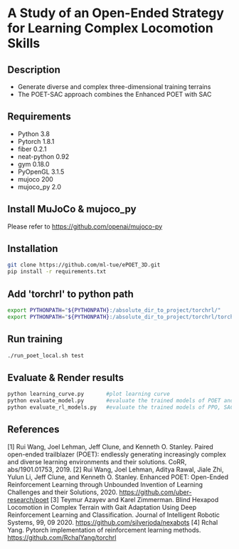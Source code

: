 # A Study of an Open-Ended Strategy for Learning Complex Locomotion Skills

## Description
- Generate diverse and complex three-dimensional training terrains
- The POET-SAC approach combines the Enhanced POET with SAC 

## Requirements
- Python 3.8 
- Pytorch 1.8.1 
- fiber 0.2.1 
- neat-python 0.92 
- gym 0.18.0 
- PyOpenGL 3.1.5
- mujoco 200 
- mujoco_py 2.0 

## Install MuJoCo & mujoco_py
Please refer to https://github.com/openai/mujoco-py

## Installation
```sh
git clone https://github.com/ml-tue/ePOET_3D.git
pip install -r requirements.txt
```

## Add 'torchrl' to python path
```sh
export PYTHONPATH="${PYTHONPATH}:/absolute_dir_to_project/torchrl/"
export PYTHONPATH="${PYTHONPATH}:/absolute_dir_to_project/torchrl/torchrl"
```

## Run training
```sh
./run_poet_local.sh test
```

## Evaluate & Render results
```sh
python learning_curve.py       #plot learning curve
python evaluate_model.py       #evaluate the trained models of POET and POET-SAC
python evaluate_rl_models.py   #evaluate the trained models of PPO, SAC, VMPO
```

## References
[1] Rui Wang, Joel Lehman, Jeff Clune, and Kenneth O. Stanley. Paired open-ended trailblazer (POET): endlessly generating increasingly complex and diverse learning environments and their solutions. CoRR, abs/1901.01753, 2019. 
[2] Rui Wang, Joel Lehman, Aditya Rawal, Jiale Zhi, Yulun Li, Jeff Clune, and Kenneth O. Stanley. Enhanced POET: Open-Ended Reinforcement Learning through Unbounded Invention of Learning Challenges and their Solutions, 2020.
https://github.com/uber-research/poet 
[3] Teymur Azayev and Karel Zimmerman. Blind Hexapod Locomotion in Complex Terrain with Gait Adaptation Using Deep Reinforcement Learning and Classification. Journal of Intelligent Robotic Systems, 99, 09 2020.
https://github.com/silverjoda/nexabots 
[4] Rchal Yang. Pytorch implementation of reinforcement learning methods. https://github.com/RchalYang/torchrl
